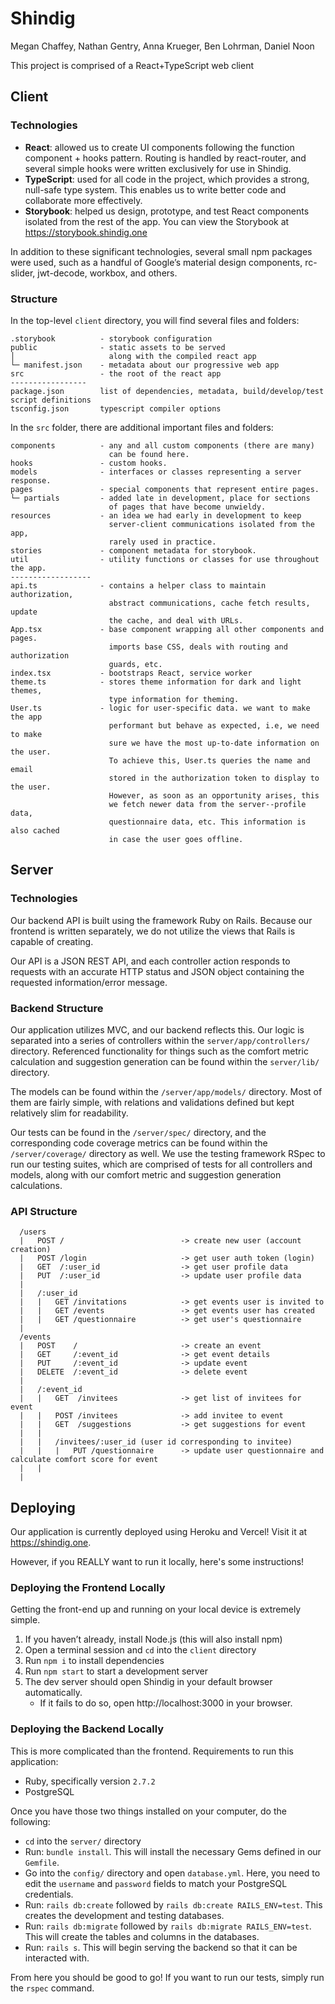 # Shindig



Megan Chaffey, Nathan Gentry, Anna Krueger, Ben Lohrman, Daniel Noon

This project is comprised of a React+TypeScript web client 

## Client

### Technologies

* **React**: allowed us to create UI components following the function component + hooks pattern. Routing is handled by react-router, and several simple hooks were written exclusively for use in Shindig.
* **TypeScript**: used for all code in the project, which provides a strong, null-safe type system. This enables us to write better code and collaborate more effectively. 
* **Storybook**: helped us design, prototype, and test React components isolated from the rest of the app. You can view the Storybook at https://storybook.shindig.one

In addition to these significant technologies, several small npm packages were used, such as a handful of Google’s material design components, rc-slider, jwt-decode, workbox, and others.

### Structure

In the top-level `client` directory, you will find several files and folders:

```
.storybook	 		- storybook configuration
public				- static assets to be served
│					  along with the compiled react app
└─ manifest.json	- metadata about our progressive web app
src					- the root of the react app
-----------------
package.json		list of dependencies, metadata, build/develop/test script definitions
tsconfig.json		typescript compiler options
```

In the `src` folder, there are additional important files and folders:

```
components			- any and all custom components (there are many)
					  can be found here.
hooks				- custom hooks.
models				- interfaces or classes representing a server response.
pages				- special components that represent entire pages.
└─ partials			- added late in development, place for sections
					  of pages that have become unwieldy.
resources			- an idea we had early in development to keep
					  server-client communications isolated from the app,
					  rarely used in practice.
stories				- component metadata for storybook.
util				- utility functions or classes for use throughout the app.
------------------
api.ts				- contains a helper class to maintain authorization,
					  abstract communications, cache fetch results, update
					  the cache, and deal with URLs.
App.tsx				- base component wrapping all other components and pages.
					  imports base CSS, deals with routing and authorization
					  guards, etc.
index.tsx			- bootstraps React, service worker
theme.ts			- stores theme information for dark and light themes,
					  type information for theming.
User.ts				- logic for user-specific data. we want to make the app
					  performant but behave as expected, i.e, we need to make
					  sure we have the most up-to-date information on the user.
					  To achieve this, User.ts queries the name and email
                      stored in the authorization token to display to the user.
                      However, as soon as an opportunity arises, this
                      we fetch newer data from the server--profile data,
                      questionnaire data, etc. This information is also cached
                      in case the user goes offline.
```



## Server

### Technologies

Our backend API is built using the framework Ruby on Rails. Because our frontend is written separately, we do not utilize the views that Rails is capable of creating.

Our API is a JSON REST API, and each controller action responds to requests with an accurate HTTP status and JSON object containing the requested information/error message.

### Backend Structure

Our application utilizes MVC, and our backend reflects this. Our logic is separated into a series of controllers within the `server/app/controllers/` directory. Referenced functionality for things such as the comfort metric calculation and suggestion generation can be found within the `server/lib/` directory.

The models can be found within the `/server/app/models/` directory. Most of them are fairly simple, with relations and validations defined but kept relatively slim for readability.

Our tests can be found in the `/server/spec/` directory, and the corresponding code coverage metrics can be found within the `/server/coverage/` directory as well. We use the testing framework RSpec to run our testing suites, which are comprised of tests for all controllers and models, along with our comfort metric and suggestion generation calculations.

### API Structure

```
  /users
  |   POST /                          -> create new user (account creation)
  |   POST /login                     -> get user auth token (login)
  |   GET  /:user_id                  -> get user profile data
  |   PUT  /:user_id                  -> update user profile data
  |   
  |   /:user_id
  |   |   GET /invitations            -> get events user is invited to
  |   |   GET /events                 -> get events user has created
  |   |   GET /questionnaire          -> get user's questionnaire
  |
  /events
  |   POST    /                       -> create an event
  |   GET     /:event_id              -> get event details
  |   PUT     /:event_id              -> update event
  |   DELETE  /:event_id              -> delete event
  |
  |   /:event_id
  |   |   GET  /invitees              -> get list of invitees for event
  |   |   POST /invitees              -> add invitee to event
  |   |   GET  /suggestions           -> get suggestions for event
  |   |   
  |   |   /invitees/:user_id (user id corresponding to invitee)
  |   |   |   PUT /questionnaire      -> update user questionnaire and calculate comfort score for event
  |   |
  |
```

## Deploying

Our application is currently deployed using Heroku and Vercel! Visit it at https://shindig.one.

However, if you REALLY want to run it locally, here's some instructions!

### Deploying the Frontend Locally

Getting the front-end up and running on your local device is extremely simple.

1. If you haven’t already, install Node.js (this will also install npm)
2. Open a terminal session and `cd` into the `client` directory
3. Run `npm i` to install dependencies
4. Run `npm start` to start a development server
5. The dev server should open Shindig in your default browser automatically.
   * If it fails to do so, open http://localhost:3000 in your browser.

### Deploying the Backend Locally

This is more complicated than the frontend. Requirements to run this application:

* Ruby, specifically version `2.7.2`
* PostgreSQL

Once you have those two things installed on your computer, do the following:

* `cd` into the `server/` directory
* Run: `bundle install`. This will install the necessary Gems defined in our `Gemfile`.
* Go into the `config/` directory and open `database.yml`. Here, you need to edit the `username` and `password` fields to match your PostgreSQL credentials.
* Run: `rails db:create` followed by `rails db:create RAILS_ENV=test`. This creates the development and testing databases.
* Run: `rails db:migrate` followed by `rails db:migrate RAILS_ENV=test`. This will create the tables and columns in the databases.
* Run: `rails s`. This will begin serving the backend so that it can be interacted with.

From here you should be good to go! If you want to run our tests, simply run the `rspec` command.
